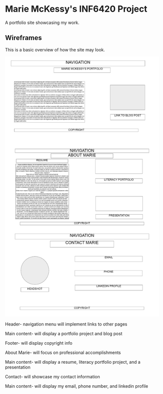 # Marie McKessy's INF6420 Project

A portfolio site showcasing my work.

## Wireframes

This is a basic overview of how the site may look.

![Wireframe](wireframes\wireframes.jpg)

Header- navigation menu will implement links to other pages

Main content- will display a portfolio project and blog post

Footer- will display copyright info

About Marie- will focus on professional accomplishments

Main content- will display a resume, literacy portfolio project, and a presentation

Contact- will showcase my contact information

Main content- will display my email, phone number, and linkedin profile